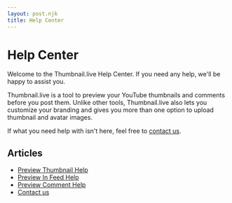 ```yaml
---
layout: post.njk
title: Help Center
---
```


# Help Center

Welcome to the Thumbnail.live Help Center. If you need any help, we'll be happy to assist you.

Thumbnail.live is a tool to preview your YouTube thumbnails and comments before you post them. Unlike other tools, Thumbnail.live also lets you customize your branding and gives you more than one option to upload thumbnail and avatar images.

If what you need help with isn't here, feel free to [contact us](/support/contact/).

## Articles

- [Preview Thumbnail Help](/support/thumbnail/)
- [Preview In Feed Help](/support/feed/)
- [Preview Comment Help](/support/comment/)
- [Contact us](/support/contact/)